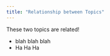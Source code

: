 ```yaml
---
title: "Relationship between Topics"
---
```

These two topics are related!
* blah blah blah
* Ha Ha Ha
